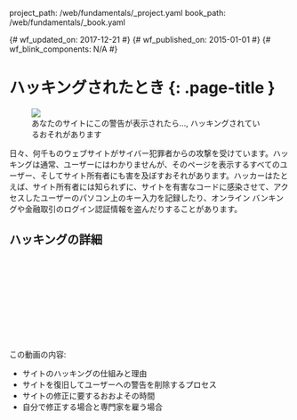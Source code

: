 project_path: /web/fundamentals/_project.yaml
book_path: /web/fundamentals/_book.yaml

{# wf_updated_on: 2017-12-21 #}
{# wf_published_on: 2015-01-01 #}
{# wf_blink_components: N/A #}

# ハッキングされたとき {: .page-title }

<figure class="attempt-right">
  <img src="images/hacked-examples.gif">
  <figcaption>
    あなたのサイトにこの警告が表示されたら..., ハッキングされているおそれがあります
  </figcaption>
</figure>

日々、何千ものウェブサイトがサイバー犯罪者からの攻撃を受けています。ハッキングは通常、ユーザーにはわかりませんが、そのページを表示するすべてのユーザー、そしてサイト所有者にも害を及ぼすおそれがあります。ハッカーはたとえば、サイト所有者には知られずに、サイトを有害なコードに感染させて、アクセスしたユーザーのパソコン上のキー入力を記録したり、オンライン バンキングや金融取引のログイン認証情報を盗んだりすることがあります。


## ハッキングの詳細

<div class="video-wrapper">
  <iframe class="devsite-embedded-youtube-video" data-video-id="mbJvL61DOZg"
          data-autohide="1" data-showinfo="0" frameborder="0" allowfullscreen>
  </iframe>
</div>



この動画の内容:

* サイトのハッキングの仕組みと理由
* サイトを復旧してユーザーへの警告を削除するプロセス
* サイトの修正に要するおおよその時間
* 自分で修正する場合と専門家を雇う場合
